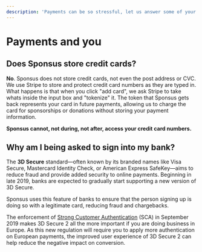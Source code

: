 ```yaml
---
description: 'Payments can be so stressful, let us answer some of your biggest worries!'
---
```


# Payments and you

## Does Sponsus store credit cards?

**No**. Sponsus does not store credit cards, not even the post address or CVC. We use Stripe to store and protect credit card numbers as they are typed in. What happens is that when you click "add card", we ask Stripe to take whats inside the input box and "tokenize" it. The token that Sponsus gets back represents your card in future payments, allowing us to charge the card for sponsorships or donations without storing your payment information.

**Sponsus cannot, not during, not after, access your credit card numbers.**

## Why am I being asked to sign into my bank?

The **3D Secure** standard—often known by its branded names like Visa Secure, Mastercard Identity Check, or American Express SafeKey—aims to reduce fraud and provide added security to online payments. Beginning in late 2019, banks are expected to gradually start supporting a new version of 3D Secure.

Sponsus uses this feature of banks to ensure that the person signing up is doing so with a legitimate card, reducing fraud and chargebacks.

The enforcement of [Strong Customer Authentication](https://stripe.com/guides/strong-customer-authentication) \(SCA\) in September 2019 makes 3D Secure 2 all the more important if you are doing business in Europe. As this new regulation will require you to apply more authentication on European payments, the improved user experience of 3D Secure 2 can help reduce the negative impact on conversion.



